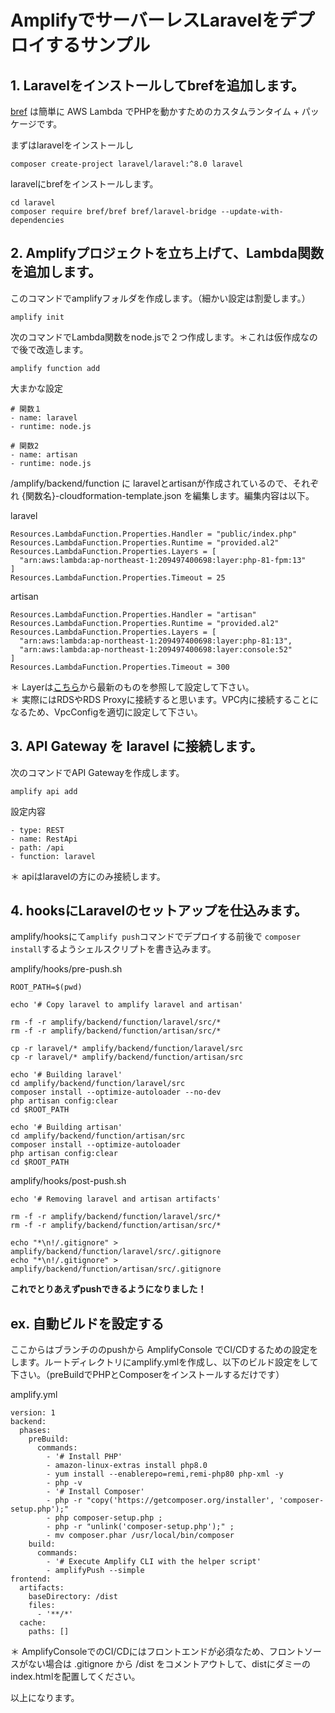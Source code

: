 # AmplifyでサーバーレスLaravelをデプロイするサンプル

## 1. Laravelをインストールしてbrefを追加します。

[bref](https://bref.sh/) は簡単に AWS Lambda でPHPを動かすためのカスタムランタイム + パッケージです。  

まずはlaravelをインストールし
```
composer create-project laravel/laravel:^8.0 laravel
```
laravelにbrefをインストールします。
```
cd laravel
composer require bref/bref bref/laravel-bridge --update-with-dependencies
```

## 2. Amplifyプロジェクトを立ち上げて、Lambda関数を追加します。

このコマンドでamplifyフォルダを作成します。（細かい設定は割愛します。）
```
amplify init
```
次のコマンドでLambda関数をnode.jsで２つ作成します。＊これは仮作成なので後で改造します。
```
amplify function add
```
大まかな設定
```
# 関数１
- name: laravel
- runtime: node.js

# 関数2
- name: artisan
- runtime: node.js
```

/amplify/backend/function に laravelとartisanが作成されているので、それぞれ {関数名}-cloudformation-template.json を編集します。編集内容は以下。

laravel
```
Resources.LambdaFunction.Properties.Handler = "public/index.php"
Resources.LambdaFunction.Properties.Runtime = "provided.al2"
Resources.LambdaFunction.Properties.Layers = [
  "arn:aws:lambda:ap-northeast-1:209497400698:layer:php-81-fpm:13"
]
Resources.LambdaFunction.Properties.Timeout = 25
```
artisan
```
Resources.LambdaFunction.Properties.Handler = "artisan"
Resources.LambdaFunction.Properties.Runtime = "provided.al2"
Resources.LambdaFunction.Properties.Layers = [
  "arn:aws:lambda:ap-northeast-1:209497400698:layer:php-81:13",
  "arn:aws:lambda:ap-northeast-1:209497400698:layer:console:52"
]
Resources.LambdaFunction.Properties.Timeout = 300
```

＊ Layerは[こちら](https://bref.sh/docs/runtimes/)から最新のものを参照して設定して下さい。  
＊ 実際にはRDSやRDS Proxyに接続すると思います。VPC内に接続することになるため、VpcConfigを適切に設定して下さい。  

## 3. API Gateway を laravel に接続します。

次のコマンドでAPI Gatewayを作成します。
```
amplify api add
```
設定内容
```
- type: REST
- name: RestApi
- path: /api
- function: laravel
```
＊ apiはlaravelの方にのみ接続します。  

## 4. hooksにLaravelのセットアップを仕込みます。
amplify/hooksにて```amplify push```コマンドでデプロイする前後で ```composer install```するようシェルスクリプトを書き込みます。

amplify/hooks/pre-push.sh
```
ROOT_PATH=$(pwd)

echo '# Copy laravel to amplify laravel and artisan'

rm -f -r amplify/backend/function/laravel/src/*
rm -f -r amplify/backend/function/artisan/src/*

cp -r laravel/* amplify/backend/function/laravel/src
cp -r laravel/* amplify/backend/function/artisan/src

echo '# Building laravel'
cd amplify/backend/function/laravel/src
composer install --optimize-autoloader --no-dev
php artisan config:clear
cd $ROOT_PATH

echo '# Building artisan'
cd amplify/backend/function/artisan/src
composer install --optimize-autoloader
php artisan config:clear
cd $ROOT_PATH
```
amplify/hooks/post-push.sh
```
echo '# Removing laravel and artisan artifacts'

rm -f -r amplify/backend/function/laravel/src/*
rm -f -r amplify/backend/function/artisan/src/*

echo "*\n!/.gitignore" > amplify/backend/function/laravel/src/.gitignore
echo "*\n!/.gitignore" > amplify/backend/function/artisan/src/.gitignore
```

**これでとりあえずpushできるようになりました！**

## ex. 自動ビルドを設定する

ここからはブランチののpushから AmplifyConsole でCI/CDするための設定をします。ルートディレクトリにamplify.ymlを作成し、以下のビルド設定をして下さい。（preBuildでPHPとComposerをインストールするだけです）  

amplify.yml
```
version: 1
backend:
  phases:
    preBuild:
      commands:
        - '# Install PHP'
        - amazon-linux-extras install php8.0
        - yum install --enablerepo=remi,remi-php80 php-xml -y
        - php -v
        - '# Install Composer'
        - php -r "copy('https://getcomposer.org/installer', 'composer-setup.php');"
        - php composer-setup.php ;
        - php -r "unlink('composer-setup.php');" ;
        - mv composer.phar /usr/local/bin/composer
    build:
      commands:
        - '# Execute Amplify CLI with the helper script'
        - amplifyPush --simple
frontend:
  artifacts:
    baseDirectory: /dist
    files:
      - '**/*'
  cache:
    paths: []
```
＊ AmplifyConsoleでのCI/CDにはフロントエンドが必須なため、フロントソースがない場合は .gitignore から /dist をコメントアウトして、distにダミーのindex.htmlを配置してください。

以上になります。
